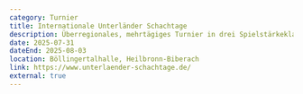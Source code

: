 ```yaml
---
category: Turnier
title: Internationale Unterländer Schachtage
description: Überregionales, mehrtägiges Turnier in drei Spielstärkeklassen (A-, B- und C-Open).
date: 2025-07-31
dateEnd: 2025-08-03
location: Böllingertalhalle, Heilbronn-Biberach
link: https://www.unterlaender-schachtage.de/
external: true
---
```

